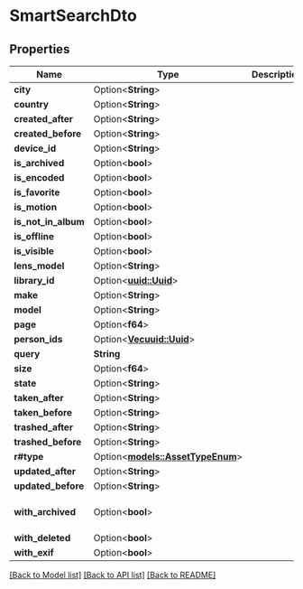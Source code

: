 # SmartSearchDto

## Properties

Name | Type | Description | Notes
------------ | ------------- | ------------- | -------------
**city** | Option<**String**> |  | [optional]
**country** | Option<**String**> |  | [optional]
**created_after** | Option<**String**> |  | [optional]
**created_before** | Option<**String**> |  | [optional]
**device_id** | Option<**String**> |  | [optional]
**is_archived** | Option<**bool**> |  | [optional]
**is_encoded** | Option<**bool**> |  | [optional]
**is_favorite** | Option<**bool**> |  | [optional]
**is_motion** | Option<**bool**> |  | [optional]
**is_not_in_album** | Option<**bool**> |  | [optional]
**is_offline** | Option<**bool**> |  | [optional]
**is_visible** | Option<**bool**> |  | [optional]
**lens_model** | Option<**String**> |  | [optional]
**library_id** | Option<[**uuid::Uuid**](uuid::Uuid.md)> |  | [optional]
**make** | Option<**String**> |  | [optional]
**model** | Option<**String**> |  | [optional]
**page** | Option<**f64**> |  | [optional]
**person_ids** | Option<[**Vec<uuid::Uuid>**](uuid::Uuid.md)> |  | [optional]
**query** | **String** |  | 
**size** | Option<**f64**> |  | [optional]
**state** | Option<**String**> |  | [optional]
**taken_after** | Option<**String**> |  | [optional]
**taken_before** | Option<**String**> |  | [optional]
**trashed_after** | Option<**String**> |  | [optional]
**trashed_before** | Option<**String**> |  | [optional]
**r#type** | Option<[**models::AssetTypeEnum**](AssetTypeEnum.md)> |  | [optional]
**updated_after** | Option<**String**> |  | [optional]
**updated_before** | Option<**String**> |  | [optional]
**with_archived** | Option<**bool**> |  | [optional][default to false]
**with_deleted** | Option<**bool**> |  | [optional]
**with_exif** | Option<**bool**> |  | [optional]

[[Back to Model list]](../README.md#documentation-for-models) [[Back to API list]](../README.md#documentation-for-api-endpoints) [[Back to README]](../README.md)


